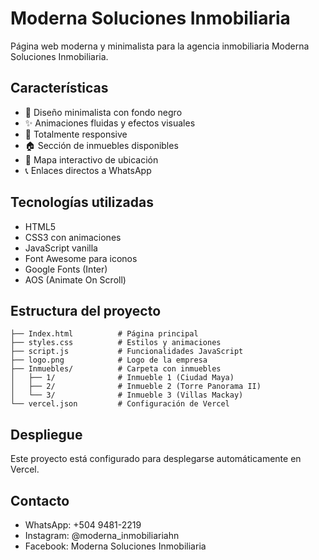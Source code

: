 # Moderna Soluciones Inmobiliaria

Página web moderna y minimalista para la agencia inmobiliaria Moderna Soluciones Inmobiliaria.

## Características

- 🎨 Diseño minimalista con fondo negro
- ✨ Animaciones fluidas y efectos visuales
- 📱 Totalmente responsive
- 🏠 Sección de inmuebles disponibles
- 📍 Mapa interactivo de ubicación
- 📞 Enlaces directos a WhatsApp

## Tecnologías utilizadas

- HTML5
- CSS3 con animaciones
- JavaScript vanilla
- Font Awesome para iconos
- Google Fonts (Inter)
- AOS (Animate On Scroll)

## Estructura del proyecto

```
├── Index.html          # Página principal
├── styles.css          # Estilos y animaciones
├── script.js           # Funcionalidades JavaScript
├── logo.png            # Logo de la empresa
├── Inmuebles/          # Carpeta con inmuebles
│   ├── 1/              # Inmueble 1 (Ciudad Maya)
│   ├── 2/              # Inmueble 2 (Torre Panorama II)
│   └── 3/              # Inmueble 3 (Villas Mackay)
└── vercel.json         # Configuración de Vercel
```

## Despliegue

Este proyecto está configurado para desplegarse automáticamente en Vercel.

## Contacto

- WhatsApp: +504 9481-2219
- Instagram: @moderna_inmobiliariahn
- Facebook: Moderna Soluciones Inmobiliaria
